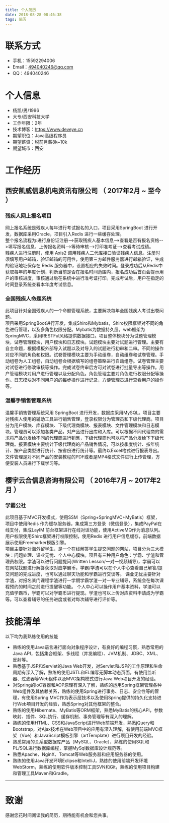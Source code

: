 ```yaml
---
title: 个人简历
date: 2018-08-28 08:46:38
tags: 简历
---
```

# 联系方式

* 手机：15592294006
* Email：494040246@qq.com
* QQ：494040246

# 个人信息

 - 杨凯/男/1996 
 - 大专/西安科技大学
 - 工作年限：2年
 - 技术博客：https://www.deveye.cn
 - 期望职位：Java高级程序员
 - 期望薪资：税前月薪8k~10k
 - 期望城市：西安
 
# 工作经历

## 西安凯威信息机电资讯有限公司 （ 2017年2月 ~ 至今 ）

### 残疾人网上报名项目

网上报名系统是残疾人每年进行考试报名的入口，项目采用SpringBoot 进行开发，数据库采用Oracle，项目引入Redis 进行一些缓存处理。   
整个报名流程为:进行身份证注册-->获取残疾人基本信息-->查看是否有报名资格-->填写报名信息、上传报名资料-->等待审核-->打印准考证-->查看考试成绩。   
残疾人进行注册时，使用 Axis2 调用残疾人二代库接口验证残疾人信息。注册时须填写用户邮箱，验证邮箱的可用性，使用第三方邮件服务器进行邮箱验证，生成的验证地址保存在 Redis 服务器中，设置相应的失效时间。登录成功后从Redis中获取每年的年度计划，判断当前是否在报名时间范围内，报名成功后首页会提示用户的审核进度，审核通过后在系统中进行准考证打印。完成考试后，用户在指定的时间登录系统查看本年度考试信息。

### 全国残疾人命题系统

此项目针对全国残疾人的一个命题管理系统，主要解决每年全国残疾人考试出卷问题。  
项目采用SpringBoot进行开发，集成Shiro和Mybatis，Shiro权限框架对不同的角色进行管理，以及多角色权限分配。Mybatis为数据持久层。web框架为SpringMVC，采用RESTFul风格提供数据接口。项目整体模块分为试题管理模块，试卷管理模块，用户模块和日志模块。试题模块主要对试题进行管理。主要有自主命题，根据模板外部导入试题以及对导入的试题进行初审和二审。不同的操作对应不同的角色和权限。试卷管理模块主要为手动组卷，自动组卷和试卷管理。手动组卷为人工组卷，自动组卷会根据填写的组卷策略进行自动组卷。试卷管理主要对试卷进行修改审核等操作。完成试卷终审后方可对试卷进行批量导出等操作。用户管理模块对用户进行管理以及分配角色。角色管理主要对角色进行权限分配等操作。日志模块对不同用户的的每步操作进行记录，方便管理员进行查看用户的操作等。

### 温馨手销售管理系统
温馨手销售管理系统采用 SpringBoot 进行开发，数据库采用MySQL。项目主要对残疾人使用的辅助工具进行销售管理，登录权限分为管理员和下级代理商。项目分为用户模块、库存模块、下级代理商模块、报表模块、文件管理模块和日志模块。管理员可以添加各类产品，对产品进行出库和入库。可以根据不同代理商的需求将产品分发给不同的代理商进行销售，下级代理商也可以将产品分发给下下级代理商。报表模块主要统计下级代理商的产品销售情况，可以按季度统计、按年统计、按产品类型进行统计、按省份进行统计等。最终以Excel格式进行报表导出。文件管理是对不同产品的安装教程的PDF或者是MP4格式文件进行上传管理，方便安装人员进行下载学习等。

## 樱宇云合信息咨询有限公司 （ 2016年7月 ~ 2017年2月 ）

### 学霸公社

此项目基于MVC开发模式，使用SSM（Spring+SpringMVC+MyBatis）框架，项目中使用Redis 作为缓存服务器，集成第三方登录（微信登录），集成PayPal在线支付，集成LayIM 前台框架进行在线对话功能，使用ActiveMQ作为消息队列。
用户权限使用Shiro框架进行权限控制，使用Redis 进行用户信息缓存，前端数据展示使用Freemarker模版引擎。  
项目主要针对海外留学生，是一个在线解答学生提交问题的网站，项目分为三大模块：问题处理、课业无忧、个人中心模块。项目有三种用户角色：学霸、学渣和管理员权限。学渣可以进行问题提问(Written Lesson/一对一视频辅导)，学霸可以在网站找题进行解答获取对应学霸币，学霸/学渣可以在个人中心查看自己解答/提交问题的完成进度，也可以通过聊天功能和学霸进行交谈等。
课业无忧主要针对学渣，对报名某门课程学渣进行一学期学霸学渣一对一专业辅导，系统会在每次课程预约的时间之前进行提醒等功能。
个人中心可以操作用户基本资料，学渣可以充值学霸币，学霸可以对学霸币进行提现。学渣也可以上传对应资料申请成为学霸等。可以查看辅导的任务进度或者对每次辅导进行评价等。  

# 技能清单


以下均为我熟练使用的技能

* 熟练的使用Java语言进行面向对象程序设计，有良好的编程习惯，熟悉常用的Java API，包括集合框架、多线程（并发编程）、JVM机制、JDBC、XML、反射等。  
* 熟悉基于JSP和Servlet的Java Web开发，对Servlet和JSP的工作原理和生命周期有深入了解，熟练的使用JSTL和EL编写无脚本动态页面，有使用监听器、过滤器等Web组件以及MVC架构模式进行Java Web项目开发的经验。  
* 对Spring的IoC容器和AOP原理有深入了解，熟练的运用Spring框架管理各种Web组件及其依赖关系，熟练的使用Spring进行事务、日志、安全性等的管理，有使用Spring MVC作为表示层技术以及使用Spring提供的持久化支持进行Web项目开发的经验，熟悉Spring对其他框架的整合。  
* 熟练的使用Hibernate、MyBatis等ORM框架，熟悉MyBatis的核心API，参数映射、插件、SQL执行、缓存机制、事务管理等有深入的理解。  
* 熟练的使用HTML、CSS和JavaScript进行Web前端开发，熟悉jQuery和Bootstrap，对Ajax技术在Web项目中的应用有深入理解，有使用前端MVC框架（Vue）和JavaScript模板引擎（artTemplate）进行项目开发的经验。
* 熟悉常用的关系型数据库产品（MySQL、Oracle），熟练的使用SQL和PL/SQL进行数据库编程，掌握MySql数据库设计规范等。  
* 熟悉Apache、NginX、Tomcat等Web服务器和应用服务器的使用。
* 熟练的使用Java开发环境Eclipse和IntelliJ，熟练的使用前端开发环境WebStorm，熟练的使用软件版本控制工具SVN和Git，熟练的使用项目构建和管理工具Maven和Gradle。

- - -

# 致谢

感谢您花时间阅读我的简历，期待能有机会和您共事。

